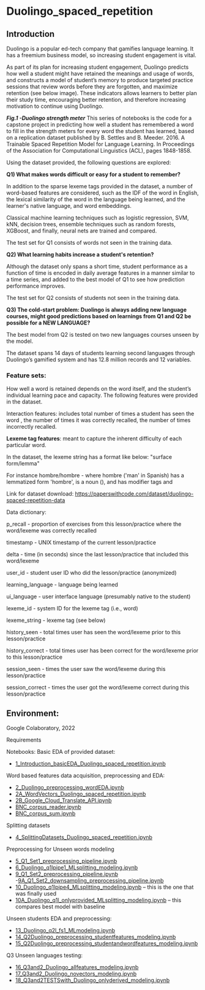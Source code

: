 # Duolingo_spaced_repetition

## Introduction
Duolingo is a popular ed-tech company that gamifies language learning. It has a freemium business model, so increasing student engagement is vital.

As part of its plan for increasing student engagement, Duolingo predicts how well a student might have retained the meanings and usage of words, and constructs a model of student’s memory to produce targeted practice sessions that review words before they are forgotten, and maximize retention (see below image). These indicators allows learners to better plan their study time, encouraging better retention, and therefore increasing motivation to continue using Duolingo.


**_Fig.1 -Duolingo strength meter_**
This series of notebooks is the code for a capstone project in predicting how well a student has remembered a word to fill in the strength meters for every word the student has learned, based on a replication dataset published by B. Settles and B. Meeder. 2016. A Trainable Spaced Repetition Model for Language Learning. In Proceedings of the Association for Computational Linguistics (ACL), pages 1848-1858.

Using the dataset provided, the following questions are explored:

**Q1) What makes words difficult or easy for a student to remember?**

In addition to the sparse lexeme tags provided in the dataset, a number of word-based features are considered, such as the IDF of the word in English, the lexical similarity of the word in the language being learned, and the learner's native language, and word embeddings.

Classical machine learning techniques such as logistic regression, SVM, kNN, decision trees, ensemble techniques such as random forests, XGBoost, and finally, neural nets are trained and compared.

The test set for Q1 consists of words not seen in the training data.

**Q2) What learning habits increase a student's retention?**

Although the dataset only spans a short time, student performance as a function of time is encoded in daily average features in a manner similar to a time series, and added to the best model of Q1 to see how prediction performance improves.

The test set for Q2 consists of students not seen in the training data.

**Q3) The cold-start problem: Duolingo is always adding new language courses, might good predictions based on learnings from Q1 and Q2 be possible for a NEW LANGUAGE?**

The best model from Q2 is tested on two new languages courses unseen by the model.

The dataset spans 14 days of students learning second languages through Duolingo’s gamified system and has 12.8 million records and 12 variables.

### Feature sets:

How well a word is retained depends on the word itself, and the student’s individual learning pace and capacity. The following features were provided in the dataset.

Interaction features: includes total number of times a student has seen the word , the number of times it was correctly recalled, the number of times incorrectly recalled.

**Lexeme tag features**: meant to capture the inherent difficulty of each particular word.

In the dataset, the lexeme string has a format like below: "surface form/lemma<pos><modifiers>"

For instance hombre/hombre<n><m><sg> - where hombre ('man' in Spanish) has a lemmatized form 'hombre', is a noun (<n>), and has modifier tags <m> and <sg>

Link for dataset download: https://paperswithcode.com/dataset/duolingo-spaced-repetition-data

Data dictionary:

p_recall - proportion of exercises from this lesson/practice where the word/lexeme was correctly recalled

timestamp - UNIX timestamp of the current lesson/practice

delta - time (in seconds) since the last lesson/practice that included this word/lexeme

user_id - student user ID who did the lesson/practice (anonymized)

learning_language - language being learned

ui_language - user interface language (presumably native to the student)

lexeme_id - system ID for the lexeme tag (i.e., word)

lexeme_string - lexeme tag (see below)

history_seen - total times user has seen the word/lexeme prior to this lesson/practice

history_correct - total times user has been correct for the word/lexeme prior to this lesson/practice

session_seen - times the user saw the word/lexeme during this lesson/practice

session_correct - times the user got the word/lexeme correct during this lesson/practice


## Environment: 
 
Google Colaboratory, 2022

Requirements

Notebooks:
Basic EDA of provided dataset:
- [1_Introduction_basicEDA_Duolingo_spaced_repetition.ipynb](https://github.com/rts1988/Duolingo_spaced_repetition/blob/main/1_Introduction_basicEDA_Duolingo_spaced_repetition.ipynb)

Word based features data acquisition, preprocessing and EDA:
- [2_Duolingo_preprocessing_wordEDA.ipynb](https://github.com/rts1988/Duolingo_spaced_repetition/blob/main/2_Duolingo_preprocessing_wordEDA.ipynb)
- [2A_WordVectors_Duolingo_spaced_repetition.ipynb](https://github.com/rts1988/Duolingo_spaced_repetition/blob/main/2A_WordVectors_Duolingo_spaced_repetition.ipynb)
- [2B_Google_Cloud_Translate_API.ipynb](https://github.com/rts1988/Duolingo_spaced_repetition/blob/main/2B_Google_Cloud_Translate_API.ipynb)
- [BNC_corpus_reader.ipynb](https://github.com/rts1988/Duolingo_spaced_repetition/blob/main/BNC_corpus_reader.ipynb)
- [BNC_corpus_sum.ipynb](https://github.com/rts1988/Duolingo_spaced_repetition/blob/main/BNC_corpus_sum.ipynb)

Splitting datasets
- [4_SplittingDatasets_Duolingo_spaced_repetition.ipynb](https://github.com/rts1988/Duolingo_spaced_repetition/blob/main/4_SplittingDatasets_Duolingo_spaced_repetition.ipynb)

Preprocessing for Unseen words modeling
- [5_Q1_Set1_preprocessing_pipeline.ipynb](https://github.com/rts1988/Duolingo_spaced_repetition/blob/main/5_Q1_Set1_preprocessing_pipeline.ipynb)
- [6_Duolingo_q1lpipe1_MLsplitting_modeling.ipynb](https://github.com/rts1988/Duolingo_spaced_repetition/blob/main/6_Duolingo_q1lpipe1_MLsplitting_modeling.ipynb)
- [9_Q1_Set2_preprocessing_pipeline.ipynb](https://github.com/rts1988/Duolingo_spaced_repetition/blob/main/9_Q1_Set2_preprocessing_pipeline.ipynb)
-[9A_Q1_Set2_downsampling_preprocessing_pipeline.ipynb](https://github.com/rts1988/Duolingo_spaced_repetition/blob/main/9A_Q1_Set2_downsampling_preprocessing_pipeline.ipynb)
- [10_Duolingo_q1lpipe4_MLsplitting_modeling.ipynb](https://github.com/rts1988/Duolingo_spaced_repetition/blob/main/10_Duolingo_q1lpipe4_MLsplitting_modeling.ipynb) – this is the one that was finally used
- [10A_Duolingo_q1l_onlyprovided_MLsplitting_modeling.ipynb](https://github.com/rts1988/Duolingo_spaced_repetition/blob/main/10A_Duolingo_q1l_onlyprovided_MLsplitting_modeling.ipynb) – this compares best model with baseline

Unseen students EDA and preprocessing:
- [13_Duolingo_q2l_fs1_MLmodeling.ipynb](https://github.com/rts1988/Duolingo_spaced_repetition/blob/main/13_Duolingo_q2l_fs1_MLmodeling.ipynb)
- [14_Q2Duolingo_preprocessing_studentfeatures_modeling.ipynb](https://github.com/rts1988/Duolingo_spaced_repetition/blob/main/14_Q2Duolingo_preprocessing_studentfeatures_modeling.ipynb)
- [15_Q2Duolingo_preprocessing_studentandwordfeatures_modeling.ipynb](https://github.com/rts1988/Duolingo_spaced_repetition/blob/main/15_Q2Duolingo_preprocessing_studentandwordfeatures_modeling.ipynb)

Q3 Unseen languages testing: 
- [16_Q3and2_Duolingo_allfeatures_modeling.ipynb](https://github.com/rts1988/Duolingo_spaced_repetition/blob/main/16_Q3and2_Duolingo_allfeatures_modeling.ipynb)
- [17_Q3and2_Duolingo_novectors_modeling.ipynb](https://github.com/rts1988/Duolingo_spaced_repetition/blob/main/17_Q3and2_Duolingo_novectors_modeling.ipynb)
- [18_Q3and2TESTSwith_Duolingo_onlyderived_modeling.ipynb](https://github.com/rts1988/Duolingo_spaced_repetition/blob/main/18_Q3and2_Duolingo_onlyderived_modeling.ipynb)

